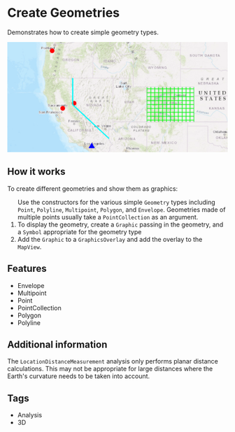 <h1>Create Geometries</h2>
<p>Demonstrates how to create simple geometry types.</p>

<p><img src="CreateGeometries.png"/></p>

<h2>How it works</h2>
<p>To create different geometries and show them as graphics:</p>
<ol>
  </li>Use the constructors for the various simple <code>Geometry</code> types including <code>Point</code>, 
  <code>Polyline</code>, <code>Multipoint</code>, <code>Polygon</code>, and <code>Envelope</code>. Geometries made 
  of multiple points usually take a <code>PointCollection</code> as an argument.</li>
  <li>To display the geometry, create a <code>Graphic</code> passing in the geometry, and a <code>Symbol</code> 
  appropriate for the geometry type</li>
  <li>Add the <code>Graphic</code> to a <code>GraphicsOverlay</code> and add the overlay to the 
  <code>MapView</code>.</li>
</ol>

<h2>Features</h2>  
<ul>
<li>Envelope</li>
<li>Multipoint</li>
<li>Point</li>
<li>PointCollection</li>
<li>Polygon</li>
<li>Polyline</li>
</ul>

<h2>Additional information</h2>
<p>The <code>LocationDistanceMeasurement</code> analysis only performs planar distance calculations. This may not be 
appropriate for large distances where the Earth's curvature needs to be taken into account.</p>

<h2>Tags</h2>
<ul>
<li>Analysis</li>
<li>3D</li>
</ul>
